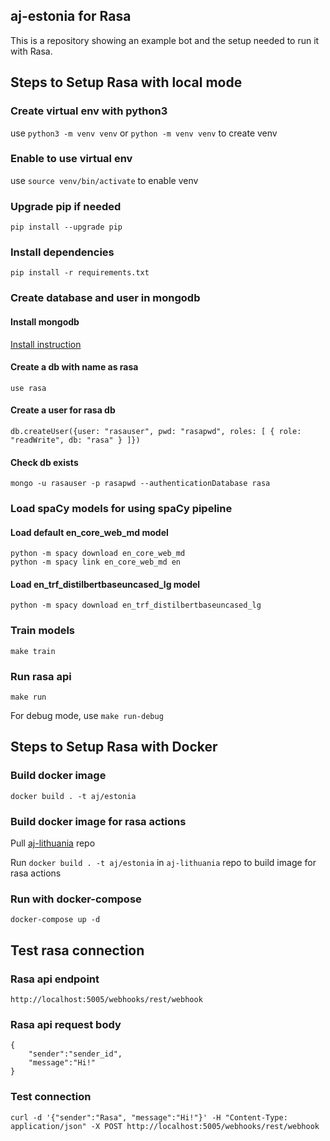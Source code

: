 ## aj-estonia for Rasa
This is a repository showing an example bot and the setup needed to run it with Rasa.

## Steps to Setup Rasa with local mode

### Create virtual env with python3
use `python3 -m venv venv` or `python -m venv venv` to create venv

### Enable to use virtual env
use `source venv/bin/activate` to enable venv

### Upgrade pip if needed
`pip install --upgrade pip`

### Install dependencies
`pip install -r requirements.txt`

### Create database and user in mongodb

#### Install mongodb
[Install instruction](https://docs.mongodb.com/manual/tutorial/install-mongodb-on-os-x/)

#### Create a db with name as **rasa**
`use rasa`

#### Create a user for rasa db
`db.createUser({user: "rasauser", pwd: "rasapwd", roles: [ { role: "readWrite", db: "rasa" } ]})`

#### Check db exists
`mongo -u rasauser -p rasapwd --authenticationDatabase rasa`

### Load spaCy models for using spaCy pipeline

#### Load default **en_core_web_md** model
```
python -m spacy download en_core_web_md
python -m spacy link en_core_web_md en
```

#### Load **en_trf_distilbertbaseuncased_lg** model
```
python -m spacy download en_trf_distilbertbaseuncased_lg
```

### Train models
`make train`

### Run rasa api
`make run`

For debug mode, use `make run-debug`

## Steps to Setup Rasa with Docker

### Build docker image
`docker build . -t aj/estonia`

### Build docker image for rasa actions
Pull [aj-lithuania](https://github.com/lazurey/aj-lithuania) repo

Run `docker build . -t aj/estonia` in `aj-lithuania` repo to build image for rasa actions

### Run with docker-compose
`docker-compose up -d`

## Test rasa connection

### Rasa api endpoint
`http://localhost:5005/webhooks/rest/webhook`

### Rasa api request body
```
{
    "sender":"sender_id",
    "message":"Hi!"
}
```

### Test connection
`curl -d '{"sender":"Rasa", "message":"Hi!"}' -H "Content-Type: application/json" -X POST http://localhost:5005/webhooks/rest/webhook`
